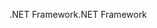 <span data-ttu-id="0dff1-101">.NET Framework</span><span class="sxs-lookup"><span data-stu-id="0dff1-101">.NET Framework</span></span>